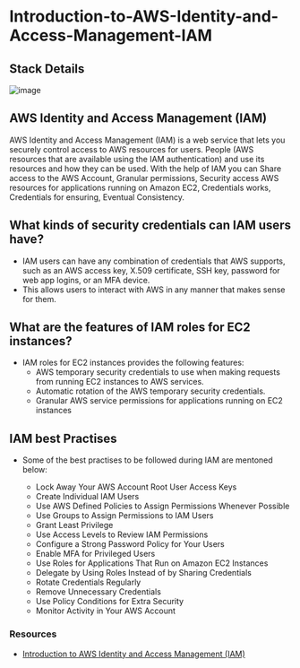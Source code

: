 # Introduction-to-AWS-Identity-and-Access-Management-IAM

## Stack Details

![image](https://github.com/InfoSecDion/Introduction-to-AWS-Identity-and-Access-Management-IAM/assets/105241007/7018502c-4add-407c-b0ba-b2ec65798af3)


## AWS Identity and Access Management (IAM)

AWS Identity and Access Management (IAM) is a web service that lets you securely control access to AWS resources for users. People (AWS resources that are available using the IAM authentication) and use its resources and how they can be used. With the help of IAM you can Share access to the AWS Account, Granular permissions, Security access AWS resources for applications running on Amazon EC2, Credentials works, Credentials for ensuring, Eventual Consistency.

## What kinds of security credentials can IAM users have?

- IAM users can have any combination of credentials that AWS supports, such as an AWS access key, X.509 certificate, SSH key, password for web app logins, or an MFA device.
- This allows users to interact with AWS in any manner that makes sense for them.

## What are the features of IAM roles for EC2 instances?

- IAM roles for EC2 instances provides the following features:
  - AWS temporary security credentials to use when making requests from running EC2 instances to AWS services.
  - Automatic rotation of the AWS temporary security credentials.
  - Granular AWS service permissions for applications running on EC2 instances

## IAM best Practises

- Some of the best practises to be followed during IAM are mentoned below:

  - Lock Away Your AWS Account Root User Access Keys
  - Create Individual IAM Users
  - Use AWS Defined Policies to Assign Permissions Whenever Possible
  - Use Groups to Assign Permissions to IAM Users
  - Grant Least Privilege
  - Use Access Levels to Review IAM Permissions
  - Configure a Strong Password Policy for Your Users
  - Enable MFA for Privileged Users
  - Use Roles for Applications That Run on Amazon EC2 Instances
  - Delegate by Using Roles Instead of by Sharing Credentials
  - Rotate Credentials Regularly
  - Remove Unnecessary Credentials
  - Use Policy Conditions for Extra Security
  - Monitor Activity in Your AWS Account

### Resources

- [Introduction to AWS Identity and Access Management (IAM)](https://vishnu2017nmit.wordpress.com/2017/07/31/lab1-introduction-to-aws-identity-and-access-management-iam/)
